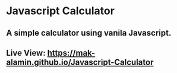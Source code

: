 # Javascript Calculator

## A simple calculator using vanila Javascript.

## Live View: https://mak-alamin.github.io/Javascript-Calculator
